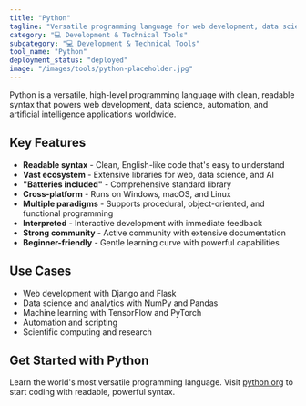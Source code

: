 ```yaml
---
title: "Python"
tagline: "Versatile programming language for web development, data science, and automation"
category: "💻 Development & Technical Tools"
subcategory: "💻 Development & Technical Tools"
tool_name: "Python"
deployment_status: "deployed"
image: "/images/tools/python-placeholder.jpg"
---
```

Python is a versatile, high-level programming language with clean, readable syntax that powers web development, data science, automation, and artificial intelligence applications worldwide.

## Key Features

- **Readable syntax** - Clean, English-like code that's easy to understand
- **Vast ecosystem** - Extensive libraries for web, data science, and AI
- **"Batteries included"** - Comprehensive standard library
- **Cross-platform** - Runs on Windows, macOS, and Linux
- **Multiple paradigms** - Supports procedural, object-oriented, and functional programming
- **Interpreted** - Interactive development with immediate feedback
- **Strong community** - Active community with extensive documentation
- **Beginner-friendly** - Gentle learning curve with powerful capabilities

## Use Cases

- Web development with Django and Flask
- Data science and analytics with NumPy and Pandas
- Machine learning with TensorFlow and PyTorch
- Automation and scripting
- Scientific computing and research

## Get Started with Python

Learn the world's most versatile programming language. Visit [python.org](https://www.python.org) to start coding with readable, powerful syntax.